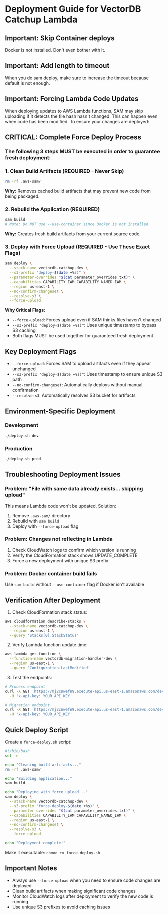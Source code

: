 # Deployment Guide for VectorDB Catchup Lambda

## Important: Skip Container deploys

Docker is not installed. Don't even bother with it.

## Important: Add length to timeout

When you do sam deploy, make sure to increase the timeout because default is not enough.

## Important: Forcing Lambda Code Updates

When deploying updates to AWS Lambda functions, SAM may skip uploading if it detects the file hash hasn't changed. This can happen even when code has been modified. To ensure your changes are deployed:

## CRITICAL: Complete Force Deploy Process

### The following 3 steps MUST be executed in order to guarantee fresh deployment:

### 1. Clean Build Artifacts (REQUIRED - Never Skip)
```bash
rm -rf .aws-sam/
```
**Why:** Removes cached build artifacts that may prevent new code from being packaged.

### 2. Rebuild the Application (REQUIRED)
```bash
sam build
# Note: Do NOT use --use-container since Docker is not installed
```
**Why:** Creates fresh build artifacts from your current source code.

### 3. Deploy with Force Upload (REQUIRED - Use These Exact Flags)
```bash
sam deploy \
  --stack-name vectordb-catchup-dev \
  --s3-prefix "deploy-$(date +%s)" \
  --parameter-overrides "$(cat parameter_overrides.txt)" \
  --capabilities CAPABILITY_IAM CAPABILITY_NAMED_IAM \
  --region us-east-1 \
  --no-confirm-changeset \
  --resolve-s3 \
  --force-upload
```
**Why Critical Flags:**
- `--force-upload`: Forces upload even if SAM thinks files haven't changed
- `--s3-prefix "deploy-$(date +%s)"`: Uses unique timestamp to bypass S3 caching
- Both flags MUST be used together for guaranteed fresh deployment

## Key Deployment Flags

- `--force-upload`: Forces SAM to upload artifacts even if they appear unchanged
- `--s3-prefix "deploy-$(date +%s)"`: Uses timestamp to ensure unique S3 path
- `--no-confirm-changeset`: Automatically deploys without manual confirmation
- `--resolve-s3`: Automatically resolves S3 bucket for artifacts

## Environment-Specific Deployment

### Development
```bash
./deploy.sh dev
```

### Production
```bash
./deploy.sh prod
```

## Troubleshooting Deployment Issues

### Problem: "File with same data already exists... skipping upload"
This means Lambda code won't be updated. Solution:
1. Remove `.aws-sam/` directory
2. Rebuild with `sam build`
3. Deploy with `--force-upload` flag

### Problem: Changes not reflecting in Lambda
1. Check CloudWatch logs to confirm which version is running
2. Verify the CloudFormation stack shows UPDATE_COMPLETE
3. Force a new deployment with unique S3 prefix

### Problem: Docker container build fails
Use `sam build` without `--use-container` flag if Docker isn't available

## Verification After Deployment

1. Check CloudFormation stack status:
```bash
aws cloudformation describe-stacks \
  --stack-name vectordb-catchup-dev \
  --region us-east-1 \
  --query 'Stacks[0].StackStatus'
```

2. Verify Lambda function update time:
```bash
aws lambda get-function \
  --function-name vectordb-migration-handler-dev \
  --region us-east-1 \
  --query 'Configuration.LastModified'
```

3. Test the endpoints:
```bash
# Process endpoint
curl -X GET 'https://mj2cnwefn9.execute-api.us-east-1.amazonaws.com/dev/process?start_date=2025-01-01' \
  -H 'x-api-key: YOUR_API_KEY'

# Migration endpoint  
curl -X GET 'https://mj2cnwefn9.execute-api.us-east-1.amazonaws.com/dev/migrate-namespaces?dry_run=true' \
  -H 'x-api-key: YOUR_API_KEY'
```

## Quick Deploy Script

Create a `force-deploy.sh` script:
```bash
#!/bin/bash
set -e

echo "Cleaning build artifacts..."
rm -rf .aws-sam/

echo "Building application..."
sam build

echo "Deploying with force upload..."
sam deploy \
  --stack-name vectordb-catchup-dev \
  --s3-prefix "force-deploy-$(date +%s)" \
  --parameter-overrides "$(cat parameter_overrides.txt)" \
  --capabilities CAPABILITY_IAM CAPABILITY_NAMED_IAM \
  --region us-east-1 \
  --no-confirm-changeset \
  --resolve-s3 \
  --force-upload

echo "Deployment complete!"
```

Make it executable: `chmod +x force-deploy.sh`

## Important Notes

- Always use `--force-upload` when you need to ensure code changes are deployed
- Clean build artifacts when making significant code changes
- Monitor CloudWatch logs after deployment to verify the new code is running
- Use unique S3 prefixes to avoid caching issues